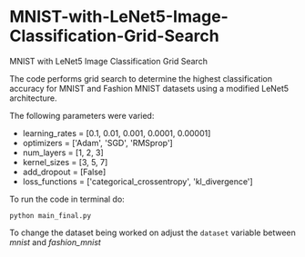 # MNIST-with-LeNet5-Image-Classification-Grid-Search
MNIST with LeNet5 Image Classification Grid Search

The code performs grid search to determine the highest classification accuracy for MNIST and Fashion MNIST datasets using a modified LeNet5 architecture.

The following parameters were varied:

* learning_rates = [0.1, 0.01, 0.001, 0.0001, 0.00001]
* optimizers = ['Adam', 'SGD', 'RMSprop']
* num_layers = [1, 2, 3]
* kernel_sizes = [3, 5, 7]
* add_dropout = [False]
* loss_functions = ['categorical_crossentropy', 'kl_divergence']

To run the code in terminal do:

`python main_final.py`

To change the dataset being worked on adjust the `dataset` variable between *mnist* and *fashion_mnist*
